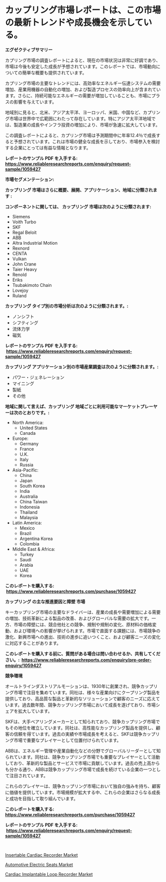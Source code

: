 <p><h1>カップリング市場レポートは、この市場の最新トレンドや成長機会を示している。</h1></p><p><strong>エグゼクティブサマリー</strong></p>
<p><p>カプリング市場の調査レポートによると、現在の市場状況は非常に好調であり、市場は今後も安定した成長が予想されています。このレポートでは、市場動向についての簡単な概要も提供されています。</p><p>カプリング市場の主要なトレンドには、高効率なエネルギー伝達システムの需要増加、産業用機器の自動化の増加、および製造プロセスの効率向上が含まれています。さらに、持続可能なエネルギーの需要が増加していることも、市場にプラスの影響を与えています。</p><p>地域別に見ると、北米、アジア太平洋、ヨーロッパ、米国、中国など、カプリング市場は世界中で広範囲にわたって存在しています。特にアジア太平洋地域では、製造業の成長やインフラ投資の増加により、市場が急速に拡大しています。</p><p>この調査レポートによると、カプリング市場は予測期間中に年率12.4％で成長すると予想されています。これは市場の健全な成長を示しており、市場参入を検討する企業にとっては有益な情報となります。</p></p>
<p><strong>レポートのサンプル PDF を入手する: <a href="https://www.reliableresearchreports.com/enquiry/request-sample/1059427">https://www.reliableresearchreports.com/enquiry/request-sample/1059427</a></strong></p>
<p><strong>市場セグメンテーション:</strong></p>
<p><strong> カップリング 市場はさらに概要、展開、アプリケーション、地域に分類されます :</strong></p>
<p><strong>コンポーネントに関しては、 カップリング 市場は次のように分類されます: &nbsp;</strong></p>
<p><ul><li>Siemens</li><li>Voith Turbo</li><li>SKF</li><li>Regal Beloit</li><li>ABB</li><li>Altra Industrial Motion</li><li>Rexnord</li><li>CENTA</li><li>Vulkan</li><li>John Crane</li><li>Taier Heavy</li><li>Renold</li><li>Eriks</li><li>Tsubakimoto Chain</li><li>Lovejoy</li><li>Ruland</li></ul></p>
<p><strong> カップリング タイプ別の市場分析は次のように分類されます。:</strong></p>
<p><ul><li>ノンシフト</li><li>シフティング</li><li>流体力学</li><li>磁気</li></ul></p>
<p><strong>レポートのサンプル PDF を入手する: &nbsp;<a href="https://www.reliableresearchreports.com/enquiry/request-sample/1059427">https://www.reliableresearchreports.com/enquiry/request-sample/1059427</a></strong></p>
<p><strong> カップリング アプリケーション別の市場産業調査は次のように分類されます。:</strong></p>
<p><ul><li>パワー・ジェネレーション</li><li>マイニング</li><li>製紙</li><li>その他</li></ul></p>
<p><strong>地域に関して言えば、カップリング 地域ごとに利用可能なマーケットプレーヤーは次のとおりです。:</strong></p>
<p><ul>
    <li>
        North America:
        <ul>
            <li>United States</li>
            <li>Canada</li>
        </ul>
    </li>
    <li>
        Europe:
        <ul>
            <li>Germany</li>
            <li>France</li>
            <li>U.K.</li>
            <li>Italy</li>
            <li>Russia</li>
        </ul>
    </li>
    <li>
        Asia-Pacific:
        <ul>
            <li>China</li>
            <li>Japan</li>
            <li>South Korea</li>
            <li>India</li>
            <li>Australia</li>
            <li>China Taiwan</li>
            <li>Indonesia</li>
            <li>Thailand</li>
            <li>Malaysia</li>
        </ul>
    </li>
    <li>
        Latin America:
        <ul>
            <li>Mexico</li>
            <li>Brazil</li>
            <li>Argentina Korea</li>
            <li>Colombia</li>
        </ul>
    </li>
    <li>
        Middle East & Africa:
        <ul>
            <li>Turkey</li>
            <li>Saudi</li>
            <li>Arabia</li>
            <li>UAE</li>
            <li>Korea</li>
        </ul>
    </li>
    </ul></p>
<p><strong>このレポートを購入する: &nbsp;<a href="https://www.reliableresearchreports.com/purchase/1059427">https://www.reliableresearchreports.com/purchase/1059427</a></strong></p>
<p><strong>カップリング の主な推進要因と障壁 市場</strong></p>
<p><p>キーカップリング市場の主要なドライバーは、産業の成長や需要増加による需要の増加、技術革新による製品の改善、およびグローバルな需要の拡大です。一方、市場の障壁には、競合他社との競争、規制や規制の変化、原材料の価格変動、および環境への影響が挙げられます。市場で直面する課題には、市場競争の激化、新興市場への進出、技術の進歩に追いつくこと、および顧客ニーズの変化に対応することがあります。</p></p>
<p><strong>このレポートを購入する前に、質問がある場合は問い合わせるか、共有してください。:&nbsp; <a href="https://www.reliableresearchreports.com/enquiry/pre-order-enquiry/1059427">https://www.reliableresearchreports.com/enquiry/pre-order-enquiry/1059427</a></strong></p>
<p><strong>競争環境</strong></p>
<p><p>オールトラインダストリアルモーションは、1930年に創業され、競争カップリング市場で注目を集めています。同社は、様々な産業向けにクープリング製品を提供しており、高品質な製品と革新的なソリューションで顧客のニーズに応えています。過去数年間、競争カップリング市場において成長を遂げており、市場シェアを拡大しています。</p><p>SKFは、大手ベアリングメーカーとして知られており、競争カップリング市場でもその地位を確立しています。同社は、高性能なカップリング製品を提供し、顧客の信頼を得ています。過去の実績や市場成長を考えると、SKFは競争カップリング市場で重要なプレイヤーとして位置付けられています。</p><p>ABBは、エネルギー管理や産業自動化などの分野でグローバルリーダーとして知られています。同社は、競争カップリング市場でも重要なプレイヤーとして活動しており、革新的な製品とサービスで市場に貢献しています。過去の売上高からも分かる通り、ABBは競争カップリング市場で成長を続けている企業の一つとして注目されています。</p><p>これらのプレイヤーは、競争カップリング市場において独自の強みを持ち、顧客に価値を提供しています。市場規模が拡大する中、これらの企業はさらなる成長と成功を目指して取り組んでいます。</p></p>
<p><strong>このレポートを購入する: &nbsp; <a href="https://www.reliableresearchreports.com/purchase/1059427">https://www.reliableresearchreports.com/purchase/1059427</a></strong></p>
<p><strong>レポートのサンプル PDF を入手する: &nbsp;<a href="https://www.reliableresearchreports.com/enquiry/request-sample/1059427">https://www.reliableresearchreports.com/enquiry/request-sample/1059427</a></strong><strong></strong></p>
<p>&nbsp;</p>
<p><p><a href="https://view.publitas.com/reportprime-1/insertable-cardiac-recorder-market-size-2023-2030-global-industrial-analysis-key-geographical-regions-market-share-top-key-players-product-types-and-forecast-research-report/">Insertable Cardiac Recorder Market</a></p><p><a href="https://github.com/Sarissaschmalingtr6fz2739/Market-Research-Report-List-1/blob/main/automotive-electric-seats-market.md">Automotive Electric Seats Market</a></p><p><a href="https://view.publitas.com/reportprime-1/cardiac-implantable-loop-recorder-market-research-report-the-key-to-successful-business-strategy-forecasted-for-period-from-2023-2030/">Cardiac Implantable Loop Recorder Market</a></p></p>
